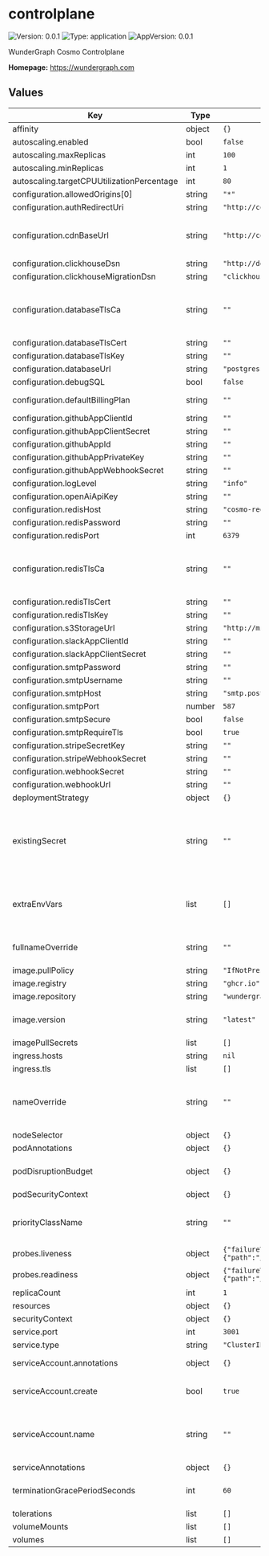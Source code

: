 # controlplane

![Version: 0.0.1](https://img.shields.io/badge/Version-0.0.1-informational?style=flat-square) ![Type: application](https://img.shields.io/badge/Type-application-informational?style=flat-square) ![AppVersion: 0.0.1](https://img.shields.io/badge/AppVersion-0.0.1-informational?style=flat-square)

WunderGraph Cosmo Controlplane

**Homepage:** <https://wundergraph.com>

## Values

| Key                                        | Type   | Default                                                                                                                            | Description                                                                                                                                               |
|--------------------------------------------|--------|------------------------------------------------------------------------------------------------------------------------------------|-----------------------------------------------------------------------------------------------------------------------------------------------------------|
| affinity                                   | object | `{}`                                                                                                                               |                                                                                                                                                           |
| autoscaling.enabled                        | bool   | `false`                                                                                                                            |                                                                                                                                                           |
| autoscaling.maxReplicas                    | int    | `100`                                                                                                                              |                                                                                                                                                           |
| autoscaling.minReplicas                    | int    | `1`                                                                                                                                |                                                                                                                                                           |
| autoscaling.targetCPUUtilizationPercentage | int    | `80`                                                                                                                               |                                                                                                                                                           |
| configuration.allowedOrigins[0]            | string | `"*"`                                                                                                                              |                                                                                                                                                           |
| configuration.authRedirectUri              | string | `"http://controlplane.wundergraph.local/v1/auth/callback"`                                                                         |                                                                                                                                                           |
| configuration.cdnBaseUrl                   | string | `"http://cosmo-cdn:8787"`                                                                                                          | URL of the CDN to use for serving router configs and persistent operations                                                                                |
| configuration.clickhouseDsn                | string | `"http://default:changeme@cosmo-clickhouse:8123?database=cosmo"`                                                                   |                                                                                                                                                           |
| configuration.clickhouseMigrationDsn       | string | `"clickhouse://default:changeme@cosmo-clickhouse:9000?database=cosmo"`                                                             |                                                                                                                                                           |
| configuration.databaseTlsCa                | string | `""`                                                                                                                               | When connecting to a postgres instance over TLS. Accept a cert in PEM format (as one-line with \n) or file.                                               |
| configuration.databaseTlsCert              | string | `""`                                                                                                                               |                                                                                                                                                           |
| configuration.databaseTlsKey               | string | `""`                                                                                                                               |                                                                                                                                                           |
| configuration.databaseUrl                  | string | `"postgres://postgres:changeme@cosmo-postgresql:5432/controlplane"`                                                                |                                                                                                                                                           |
| configuration.debugSQL                     | bool   | `false`                                                                                                                            |                                                                                                                                                           |
| configuration.defaultBillingPlan           | string | `""`                                                                                                                               | The default billing plan, eg `developer@1`                                                                                                                |
| configuration.githubAppClientId            | string | `""`                                                                                                                               |                                                                                                                                                           |
| configuration.githubAppClientSecret        | string | `""`                                                                                                                               |                                                                                                                                                           |
| configuration.githubAppId                  | string | `""`                                                                                                                               |                                                                                                                                                           |
| configuration.githubAppPrivateKey          | string | `""`                                                                                                                               |                                                                                                                                                           |
| configuration.githubAppWebhookSecret       | string | `""`                                                                                                                               |                                                                                                                                                           |
| configuration.logLevel                     | string | `"info"`                                                                                                                           |                                                                                                                                                           |
| configuration.openAiApiKey                 | string | `""`                                                                                                                               |                                                                                                                                                           |
| configuration.redisHost                    | string | `"cosmo-redis-master"`                                                                                                             |                                                                                                                                                           |
| configuration.redisPassword                | string | `""`                                                                                                                               |                                                                                                                                                           |
| configuration.redisPort                    | int    | `6379`                                                                                                                             |                                                                                                                                                           |
| configuration.redisTlsCa                   | string | `""`                                                                                                                               | When connecting to a redis instance over TLS. Accept a cert in PEM format (as one-line with \n) or file.                                                  |
| configuration.redisTlsCert                 | string | `""`                                                                                                                               |                                                                                                                                                           |
| configuration.redisTlsKey                  | string | `""`                                                                                                                               |                                                                                                                                                           |
| configuration.s3StorageUrl                 | string | `"http://minio:changeme@cosmo-minio:9000/cosmo"`                                                                                   |                                                                                                                                                           |
| configuration.slackAppClientId             | string | `""`                                                                                                                               |                                                                                                                                                           |
| configuration.slackAppClientSecret         | string | `""`                                                                                                                               |                                                                                                                                                           |
| configuration.smtpPassword                 | string | `""`                                                                                                                               |                                                                                                                                                           |
| configuration.smtpUsername                 | string | `""`                                                                                                                               |                                                                                                                                                           |
| configuration.smtpHost                     | string | `"smtp.postmarkapp.com"`                                                                                                           |                                                                                                                                                           |
| configuration.smtpPort                     | number | `587`                                                                                                                              |                                                                                                                                                           |
| configuration.smtpSecure                   | bool   | `false`                                                                                                                            |                                                                                                                                                           |
| configuration.smtpRequireTls               | bool   | `true`                                                                                                                             |                                                                                                                                                           |  
| configuration.stripeSecretKey              | string | `""`                                                                                                                               |                                                                                                                                                           |
| configuration.stripeWebhookSecret          | string | `""`                                                                                                                               |                                                                                                                                                           |
| configuration.webhookSecret                | string | `""`                                                                                                                               |                                                                                                                                                           |
| configuration.webhookUrl                   | string | `""`                                                                                                                               |                                                                                                                                                           |
| deploymentStrategy                         | object | `{}`                                                                                                                               |                                                                                                                                                           |
| existingSecret                             | string | `""`                                                                                                                               | Existing secret in the same namespace containing the ControlPlane Secrets. The secret keys have to match with current secret.                             |
| extraEnvVars                               | list   | `[]`                                                                                                                               | Allows to set additional environment variables on the container. Useful for global application non-specific settings.                                     |
| fullnameOverride                           | string | `""`                                                                                                                               | String to fully override common.names.fullname template                                                                                                   |
| image.pullPolicy                           | string | `"IfNotPresent"`                                                                                                                   |                                                                                                                                                           |
| image.registry                             | string | `"ghcr.io"`                                                                                                                        |                                                                                                                                                           |
| image.repository                           | string | `"wundergraph/cosmo/controlplane"`                                                                                                 |                                                                                                                                                           |
| image.version                              | string | `"latest"`                                                                                                                         | Overrides the image tag whose default is the chart appVersion.                                                                                            |
| imagePullSecrets                           | list   | `[]`                                                                                                                               |                                                                                                                                                           |
| ingress.hosts                              | string | `nil`                                                                                                                              |                                                                                                                                                           |
| ingress.tls                                | list   | `[]`                                                                                                                               |                                                                                                                                                           |
| nameOverride                               | string | `""`                                                                                                                               | String to partially override common.names.fullname template (will maintain the release name)                                                              |
| nodeSelector                               | object | `{}`                                                                                                                               |                                                                                                                                                           |
| podAnnotations                             | object | `{}`                                                                                                                               |                                                                                                                                                           |
| podDisruptionBudget                        | object | `{}`                                                                                                                               | Sets the [pod disruption budget](https://kubernetes.io/docs/tasks/run-application/configure-pdb/) for Deployment pods                                     |
| podSecurityContext                         | object | `{}`                                                                                                                               |                                                                                                                                                           |
| priorityClassName                          | string | `""`                                                                                                                               | Set to existing PriorityClass name to control pod preemption by the scheduler                                                                             |
| probes.liveness                            | object | `{"failureThreshold":5,"httpGet":{"path":"/health","port":"http"},"initialDelaySeconds":10,"periodSeconds":10,"timeoutSeconds":5}` | Configure liveness probe                                                                                                                                  |
| probes.readiness                           | object | `{"failureThreshold":5,"httpGet":{"path":"/health","port":"http"},"initialDelaySeconds":5,"periodSeconds":5,"timeoutSeconds":3}`   | Configure readiness probe                                                                                                                                 |
| replicaCount                               | int    | `1`                                                                                                                                |                                                                                                                                                           |
| resources                                  | object | `{}`                                                                                                                               |                                                                                                                                                           |
| securityContext                            | object | `{}`                                                                                                                               |                                                                                                                                                           |
| service.port                               | int    | `3001`                                                                                                                             |                                                                                                                                                           |
| service.type                               | string | `"ClusterIP"`                                                                                                                      |                                                                                                                                                           |
| serviceAccount.annotations                 | object | `{}`                                                                                                                               | Annotations to add to the service account                                                                                                                 |
| serviceAccount.create                      | bool   | `true`                                                                                                                             | Specifies whether a service account should be created                                                                                                     |
| serviceAccount.name                        | string | `""`                                                                                                                               | The name of the service account to use. If not set and create is true, a name is generated using the fullname template                                    |
| serviceAnnotations                         | object | `{}`                                                                                                                               |                                                                                                                                                           |
| terminationGracePeriodSeconds              | int    | `60`                                                                                                                               | Sets the [termination grace period](https://kubernetes.io/docs/concepts/containers/container-lifecycle-hooks/#hook-handler-execution) for Deployment pods |
| tolerations                                | list   | `[]`                                                                                                                               |                                                                                                                                                           |
| volumeMounts                               | list   | `[]`                                                                                                                               |                                                                                                                                                           |
| volumes                                    | list   | `[]`                                                                                                                               |                                                                                                                                                           |

